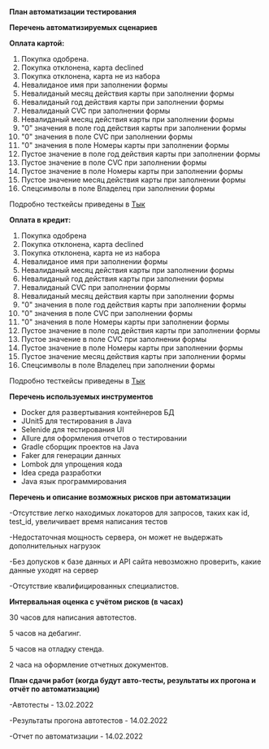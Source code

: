 **План автоматизации тестирования**

**Перечень автоматизируемых сценариев**

**Оплата картой:**

1. Покупка одобрена.
2. Покупка отклонена, карта declined 
3. Покупка отклонена, карта не из набора
4. Невалиданое имя при заполнении формы
5. Невалиданый месяц действия карты при заполнении формы
6. Невалиданый год действия карты при заполнении формы
7. Невалиданый CVC при заполнении формы
8. Невалиданый месяц действия карты при заполнении формы
9. "0" значения в поле год действия карты при заполнении формы
10. "0" значения в поле CVC при заполнении формы
11. "0" значения в поле Номеры карты при заполнении формы
12. Пустое значение в поле год действия карты при заполнении формы
13. Пустое значение в поле CVC при заполнении формы
14. Пустое значение в поле Номеры карты при заполнении формы
15. Пустое значение месяц действия карты при заполнении формы
16. Спецсимволы в поле Владелец при заполнении формы

Подробно тесткейсы приведены в [Тык](https://github.com/l0197d/Diplom/blob/master/docs/TestCaseFromPaymentTest.md)

**Оплата в кредит:**

1. Покупка одобрена
2. Покупка отклонена, карта declined 
3. Покупка отклонена, карта не из набора
4. Невалиданое имя при заполнении формы
5. Невалиданый месяц действия карты при заполнении формы
6. Невалиданый год действия карты при заполнении формы
7. Невалиданый CVC при заполнении формы
8. Невалиданый месяц действия карты при заполнении формы
9. "0" значения в поле год действия карты при заполнении формы
10. "0" значения в поле CVC при заполнении формы
11. "0" значения в поле Номеры карты при заполнении формы
12. Пустое значение в поле год действия карты при заполнении формы
13. Пустое значение в поле CVC при заполнении формы
14. Пустое значение в поле Номеры карты при заполнении формы
15. Пустое значение месяц действия карты при заполнении формы
16. Спецсимволы в поле Владелец при заполнении формы

Подробно тесткейсы приведены в [Тык](https://github.com/l0197d/Diplom/blob/master/docs/TestCaseFromCreditRequestTest.md)

**Перечень используемых инструментов** 
- Docker для развертывания контейнеров БД
- JUnit5 для тестирования в Java
- Selenide для тестирования UI
- Allure для оформления отчетов о тестировании
- Gradle сборщик проектов на Java 
- Faker для генерации данных
- Lombok для упрощения кода
- Idea среда разработки
- Java язык программирования

**Перечень и описание возможных рисков при автоматизации**

-Отсутствие легко находимых локаторов для запросов, таких как id, test_id, увеличивает время написания тестов

-Недостаточная мощность сервера, он может не выдержать дополнительных нагрузок

-Без допусков к базе данных и API сайта невозможно проверить, какие данные уходят на сервер

-Отсутствие квалифицированных специалистов.

**Интервальная оценка с учётом рисков (в часах)**

30 часов для написания автотестов. 

5 часов на дебагинг.

5 часов на отладку стенда.

2 часа на оформление отчетных документов.


**План сдачи работ (когда будут авто-тесты, результаты их прогона и отчёт по автоматизации)**

-Автотесты - 13.02.2022

-Результаты прогона автотестов - 14.02.2022

-Отчет по автоматизации - 14.02.2022
